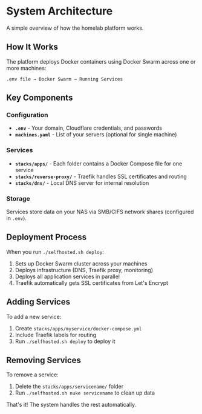 # System Architecture

A simple overview of how the homelab platform works.

## How It Works

The platform deploys Docker containers using Docker Swarm across one or more machines:

```
.env file → Docker Swarm → Running Services
```

## Key Components

### Configuration
- **`.env`** - Your domain, Cloudflare credentials, and passwords
- **`machines.yaml`** - List of your servers (optional for single machine)

### Services
- **`stacks/apps/`** - Each folder contains a Docker Compose file for one service
- **`stacks/reverse-proxy/`** - Traefik handles SSL certificates and routing
- **`stacks/dns/`** - Local DNS server for internal resolution

### Storage
Services store data on your NAS via SMB/CIFS network shares (configured in `.env`).

## Deployment Process

When you run `./selfhosted.sh deploy`:

1. Sets up Docker Swarm cluster across your machines
2. Deploys infrastructure (DNS, Traefik proxy, monitoring)
3. Deploys all application services in parallel
4. Traefik automatically gets SSL certificates from Let's Encrypt

## Adding Services

To add a new service:

1. Create `stacks/apps/myservice/docker-compose.yml`
2. Include Traefik labels for routing
3. Run `./selfhosted.sh deploy` to deploy it

## Removing Services

To remove a service:

1. Delete the `stacks/apps/servicename/` folder
2. Run `./selfhosted.sh nuke servicename` to clean up data

That's it! The system handles the rest automatically.
